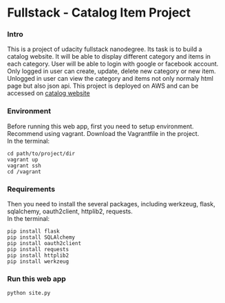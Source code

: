 Fullstack - Catalog Item Project
=====
### Intro   
This is a project of udacity fullstack nanodegree. Its task is to build a catalog website. It will be able to display different category and items in each category. User will be able to login with google or facebook account. Only logged in user can create, update, delete new category or new item. Unlogged in user can view the category and items not only normaly html page but also json api. This project is deployed on AWS and can be accessed on [catalog website](http://ec2-52-77-221-66.ap-southeast-1.compute.amazonaws.com/)

### Environment   
Before running this web app, first you need to setup environment. Recommend using vagrant. Download the Vagrantfile in the project.   
In the terminal:  

```   
cd path/to/project/dir     
vagrant up       
vagrant ssh      
cd /vagrant    
```


### Requirements   
Then you need to install the several packages, including werkzeug, flask, sqlalchemy, oauth2client, httplib2, requests.    
In the terminal:   

``` 
pip install flask  
pip install SQLAlchemy  
pip install oauth2client  
pip install requests  
pip install httplib2  
pip install werkzeug  

```    

### Run this web app
```
python site.py
```



